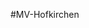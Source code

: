 #MV-Hofkirchen 


<!-- # Votetastic, make your voting fantastic

_**Work in progress...**_

This is a community project leaded by Simon Grimm working on it live from his Youtube channel.

## Overall description
We are making an app for voting futures projects to develop live togheter. 
Suscribe and join the live stream weekly on [Simon's YouTube channel](https://www.youtube.com/c/SimonGrimmDev)

## Technologies
We are using Angular 14, Tailwind and Supabase as our stack. 

## Implementation
The work is uploaded and implemented on [Netlify](https://classy-kitsune-3f9088.netlify.app/), use de dummy account to make your tests.

![image](https://user-images.githubusercontent.com/40073861/184167833-9351f3c4-86ac-45ac-bc57-d9932e6126bb.png)


## Community
Fork this code and make your contribution. You can also follow and learn from Simon's work on
- [Devdactic](http://devdactic.com/devblog/)
- [Ionic Academy](https://ionicacademy.com/)
- [Twitch](https://www.twitch.tv/captainionic) -->
